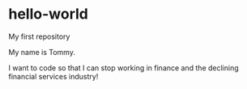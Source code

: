 # hello-world
My first repository

My name is Tommy.

I want to code so that I can stop working in finance and the declining financial services industry!

